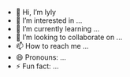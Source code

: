 - 👋 Hi, I’m lyly
- 👀 I’m interested in ...
- 🌱 I’m currently learning ...
- 💞️ I’m looking to collaborate on ...
- 📫 How to reach me ...
- 😄 Pronouns: ...
- ⚡ Fun fact: ...

<!---
lyly-ubot/lily is a ✨ special ✨ repository because its `README.md` (this file) appears on your GitHub profile.
You can click the Preview link to take a look at your changes.
--->
